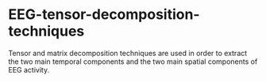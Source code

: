 # EEG-tensor-decomposition-techniques
Tensor and matrix decomposition techniques are used in order to extract the two main temporal components and the two main spatial components of EEG activity. 
